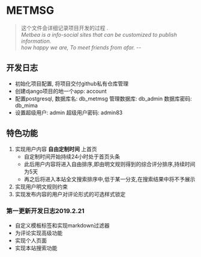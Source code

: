 # METMSG

> 这个文件会详细记录项目开发的过程 .  
> *Metbea is a info-social sites that can be customized to publish information.*  
> *how happy we are, To meet friends from afar.* --

## 开发日志
- 初始化项目配置, 将项目交付github私有仓库管理
- 创建django项目的地一个app: account 
- 配置postgresql, 数据库名: db_metmsg 管理数据库: db_admin 数据库密码: db_mima
- 设置超级用户: admin 超级用户密码: admin83

## 特色功能
1. 实现用户内容 **自由定制时间** 上首页
    * 自定制时间开始持续24小时处于首页头条
    * 此后用户内容将进入自由排序,即由明文规则得到的综合评分排序,持续时间为5天
    * 再之后将进入本站全文搜索排序中,低于某一分支,在搜索结果中将不予展示
2. 实现用户明文规则约束
3. 实现发布内容的用户对评论形式的可选样式锁定

### 第一更新开发日志2019.2.21
* 自定义模板标签和实现markdown过滤器
* 为评论实现高级功能
* 实现个人页面
* 实现本站搜索功能